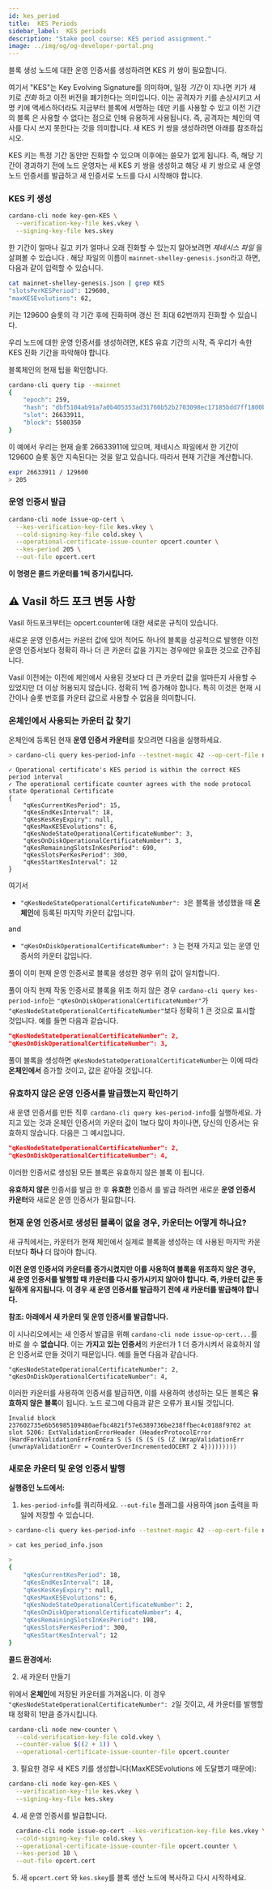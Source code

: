 ```yaml
---
id: kes_period
title:  KES Periods
sidebar_label:  KES periods
description: "Stake pool course: KES period assignment."
image: ../img/og/og-developer-portal.png
---
```


블록 생성 노드에 대한 운영 인증서를 생성하려면 KES 키 쌍이 필요합니다.

여기서 "KES"는 Key Evolving Signature를 의미하며, 일정 _기간_ 이 지나면 키가 새 키로 _진화_ 하고 이전 버전을 폐기한다는 의미입니다. 이는 공격자가 키를 손상시키고 서명 키에 액세스하더라도 지금부터 블록에 서명하는 데만 키를 사용할 수 있고 이전 기간 의 블록 은 사용할 수 없다는 점으로 인해 유용하게 사용됩니다. 즉, 공격자는 체인의 역사를 다시 쓰지 못한다는 것을 의미합니다. 새 KES 키 쌍을 생성하려면 아래를 참조하십시오.

KES 키는 특정 기간 동안만 진화할 수 있으며 이후에는 쓸모가 없게 됩니다. 즉, 해당 기간이 경과하기 전에 노드 운영자는 새 KES 키 쌍을 생성하고 해당 새 키 쌍으로 새 운영 노드 인증서를 발급하고 새 인증서로 노드를 다시 시작해야 합니다.

### KES 키 생성

```bash
cardano-cli node key-gen-KES \
  --verification-key-file kes.vkey \
  --signing-key-file kes.skey
```

한 기간이 얼마나 길고 키가 얼마나 오래 진화할 수 있는지 알아보려면 _제네시스 파일_ 을 살펴볼 수 있습니다 . 해당 파일의 이름이 `mainnet-shelley-genesis.json`라고 하면, 다음과 같이 입력할 수 있습니다.

```bash
cat mainnet-shelley-genesis.json | grep KES
"slotsPerKESPeriod": 129600,
"maxKESEvolutions": 62,
```

키는 129600 슬롯의 각 기간 후에 진화하며 갱신 전 최대 62번까지 진화할 수 있습니다.

우리 노드에 대한 운영 인증서를 생성하려면, KES 유효 기간의 시작, 즉 우리가 속한 KES 진화 기간을 파악해야 합니다.

블록체인의 현재 팁을 확인합니다.

```bash
cardano-cli query tip --mainnet
{
    "epoch": 259,
    "hash": "dbf5104ab91a7a0b405353ad31760b52b2703098ec17185bdd7ff1800bb61aca",
    "slot": 26633911,
    "block": 5580350
}
```
이 예에서 우리는 현재 슬롯 26633911에 있으며, 제네시스 파일에서 한 기간이 129600 슬롯 동안 지속된다는 것을 알고 있습니다. 따라서 현재 기간을 계산합니다.

```bash
expr 26633911 / 129600
> 205
```

### 운영 인증서 발급

```bash
cardano-cli node issue-op-cert \
  --kes-verification-key-file kes.vkey \
  --cold-signing-key-file cold.skey \
  --operational-certificate-issue-counter opcert.counter \
  --kes-period 205 \
  --out-file opcert.cert
```

**이 명령은 콜드 카운터를 1씩 증가시킵니다.**

## :warning: Vasil 하드 포크 변동 사항

Vasil 하드포크부터는 opcert.counter에 대한 새로운 규칙이 있습니다.

새로운 운영 인증서는 카운터 값에 있어 적어도 하나의 블록을 성공적으로 발행한 이전 운영 인증서보다 정확히 하나 더 큰 카운터 값을 가지는 경우에만 유효한 것으로 간주됩니다.

Vasil 이전에는 이전에 체인에서 사용된 것보다 더 큰 카운터 값을 얼마든지 사용할 수 있었지만 더 이상 허용되지 않습니다. 정확히 1씩 증가해야 합니다. 특히 이것은 현재 시간이나 슬롯 번호를 카운터 값으로 사용할 수 없음을 의미합니다.

### 온체인에서 사용되는 카운터 값 찾기

온체인에 등록된 현재 **운영 인증서 카운터**를 찾으려면 다음을 실행하세요.

```bash
> cardano-cli query kes-period-info --testnet-magic 42 --op-cert-file node-spo3/opcert.cert
```

```
✓ Operational certificate's KES period is within the correct KES period interval
✓ The operational certificate counter agrees with the node protocol state Operational Certificate
{
    "qKesCurrentKesPeriod": 15,
    "qKesEndKesInterval": 18,
    "qKesKesKeyExpiry": null,
    "qKesMaxKESEvolutions": 6,
    "qKesNodeStateOperationalCertificateNumber": 3,
    "qKesOnDiskOperationalCertificateNumber": 3,
    "qKesRemainingSlotsInKesPeriod": 690,
    "qKesSlotsPerKesPeriod": 300,
    "qKesStartKesInterval": 12
}
```

여기서

* `"qKesNodeStateOperationalCertificateNumber": 3`은 블록을 생성했을 때 **온체인**에 등록된 마지막 카운터 값입니다.

and

* `"qKesOnDiskOperationalCertificateNumber": 3` 는 현재 가지고 있는 운영 인증서의 카운터 값입니다.

풀이 이미 현재 운영 인증서로 블록을 생성한 경우 위의 값이 일치합니다.

풀이 아직 현재 작동 인증서로 블록을 위조 하지 않은 경우 `cardano-cli query kes-period-info`는 `"qKesOnDiskOperationalCertificateNumber"`가 `"qKesNodeStateOperationalCertificateNumber"`보다 정확히 1 큰 것으로 표시할 것입니다. 예를 들면 다음과 같습니다.

```json
"qKesNodeStateOperationalCertificateNumber": 2,
"qKesOnDiskOperationalCertificateNumber": 3,
```

풀이 블록을 생성하면  `qKesNodeStateOperationalCertificateNumber`는 이에 따라 **온체인에서** 증가할 것이고, 값은 같아질 것입니다.

### 유효하지 않은 운영 인증서를 발급했는지 확인하기

새 운영 인증서를 만든 직후 `cardano-cli query kes-period-info`를 실행하세요. 가지고 있는 것과 온체인 인증서의 카운터 값이 1보다 많이 차이나면, 당신의 인증서는 유효하지 않습니다. 다음은 그 예시입니다.

```json
"qKesNodeStateOperationalCertificateNumber": 2,
"qKesOnDiskOperationalCertificateNumber": 4,
```

이러한 인증서로 생성된 모든 블록은 유효하지 않은 블록 이 됩니다.

**유효하지 않은** 인증서를 발급 한 후 **유효한** 인증서 를 발급 하려면 새로운 **운영 인증서 카운터**와 새로운 운영 인증서가 필요합니다.

### 현재 운영 인증서로 생성된 블록이 없을 경우, 카운터는 어떻게 하나요?

새 규칙에서는, 카운터가 현재 체인에서 실제로 블록을 생성하는 데 사용된 마지막 카운터보다 **하나** 더 많아야 합니다.

**이전 운영 인증서의 카운터를 증가시켰지만 이를 사용하여 블록을 위조하지 않은 경우, 새 운영 인증서를 발행할 때 카운터를 다시 증가시키지 않아야 합니다. 즉, 카운터 값은 동일하게 유지됩니다. 이 경우 새 운영 인증서를 발급하기 전에 새 카운터를 발급해야 합니다.**

**참조: 아래에서 새 카운터 및 운영 인증서를 발급합니다.**

이 시나리오에서는 새 인증서 발급을 위해 `cardano-cli node issue-op-cert...`를 바로 쓸 수 **없습니다**. 이는 **가지고 있는 인증서**의 카운터가 1 더 증가시켜서 유효하지 않은 인증서로 만들 것이기 때문입니다. 예를 들면 다음과 같습니다.

```
"qKesNodeStateOperationalCertificateNumber": 2,
"qKesOnDiskOperationalCertificateNumber": 4,
```

이러한 카운터를 사용하여 인증서를 발급하면, 이를 사용하여 생성하는 모든 블록은 **유효하지 않은 블록**이 됩니다. 노드 로그에 다음과 같은 오류가 표시될 것입니다.

```
Invalid block 237602735e6b56985109480aefbc4821f57e6389736be238ffbec4c0188f9702 at slot 5206: ExtValidationErrorHeader (HeaderProtocolError (HardForkValidationErrFromEra S (S (S (S (S (Z (WrapValidationErr {unwrapValidationErr = CounterOverIncrementedOCERT 2 4}))))))))
```

### 새로운 카운터 및 운영 인증서 발행

**실행중인 노드에서:**

1. `kes-period-info`를 쿼리하세요. `--out-file` 플래그를 사용하여 json 출력을 파일에 저장할 수 있습니다.

```bash
> cardano-cli query kes-period-info --testnet-magic 42 --op-cert-file node-spo3/opcert.cert --out-file kes_period_info.json

> cat kes_period_info.json

>
{
    "qKesCurrentKesPeriod": 18,
    "qKesEndKesInterval": 18,
    "qKesKesKeyExpiry": null,
    "qKesMaxKESEvolutions": 6,
    "qKesNodeStateOperationalCertificateNumber": 2,
    "qKesOnDiskOperationalCertificateNumber": 4,
    "qKesRemainingSlotsInKesPeriod": 198,
    "qKesSlotsPerKesPeriod": 300,
    "qKesStartKesInterval": 12
}
```

**콜드 환경에서:**

2. 새 카운터 만들기

위에서 **온체인**에 저장된 카운터를 가져옵니다. 이 경우 `"qKesNodeStateOperationalCertificateNumber": 2`일 것이고, 새 카운터를 발행할 때 정확히 1만큼 증가시킵니다.  

```bash
cardano-cli node new-counter \
  --cold-verification-key-file cold.vkey \
  --counter-value $((2 + 1)) \
  --operational-certificate-issue-counter-file opcert.counter
```

3. 필요한 경우 새 KES 키를 생성합니다(MaxKESEvolutions 에 도달했기 때문에):

```bash
cardano-cli node key-gen-KES \
  --verification-key-file kes.vkey \
  --signing-key-file kes.skey
```

4. 새 운영 인증서를 발급합니다.

```bash
  cardano-cli node issue-op-cert --kes-verification-key-file kes.vkey \
  --cold-signing-key-file cold.skey \
  --operational-certificate-issue-counter-file opcert.counter \
  --kes-period 18 \
  --out-file opcert.cert
```

5. 새 `opcert.cert` 와 `kes.skey`를 블록 생산 노드에 복사하고 다시 시작하세요.
